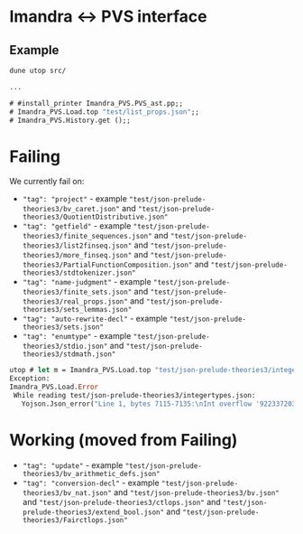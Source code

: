 # Imandra <-> PVS interface

## Example

```ocaml
dune utop src/

...

# #install_printer Imandra_PVS.PVS_ast.pp;;
# Imandra_PVS.Load.top "test/list_props.json";;
# Imandra_PVS.History.get ();;
```

# Failing
We currently fail on:
 - `"tag": "project"` - example `"test/json-prelude-theories3/bv_caret.json"` and `"test/json-prelude-theories3/QuotientDistributive.json"`
 - `"tag": "getfield"` - example `"test/json-prelude-theories3/finite_sequences.json"` and `"test/json-prelude-theories3/list2finseq.json"` and `"test/json-prelude-theories3/more_finseq.json"` and `"test/json-prelude-theories3/PartialFunctionComposition.json"` and `"test/json-prelude-theories3/stdtokenizer.json"`
 - `"tag": "name-judgment"` - example `"test/json-prelude-theories3/finite_sets.json"` and `"test/json-prelude-theories3/real_props.json"` and `"test/json-prelude-theories3/sets_lemmas.json"`
 - `"tag": "auto-rewrite-decl"` - example `"test/json-prelude-theories3/sets.json"`
 - `"tag": "enumtype"` - example `"test/json-prelude-theories3/stdio.json"` and `"test/json-prelude-theories3/stdmath.json"`
 
```ocaml
utop # let m = Imandra_PVS.Load.top "test/json-prelude-theories3/integertypes.json";;
Exception:
Imandra_PVS.Load.Error
 While reading test/json-prelude-theories3/integertypes.json:
   Yojson.Json_error("Line 1, bytes 7115-7135:\nInt overflow '9223372036854775807'").
 ```

# Working (moved from Failing)

 - `"tag": "update"` - example `"test/json-prelude-theories3/bv_arithmetic_defs.json"`
 - `"tag": "conversion-decl"` - example `"test/json-prelude-theories3/bv_nat.json"` and `"test/json-prelude-theories3/bv.json"` and `"test/json-prelude-theories3/ctlops.json"` and `"test/json-prelude-theories3/extend_bool.json"` and `"test/json-prelude-theories3/Fairctlops.json"`
 
 
